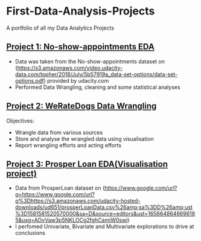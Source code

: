 # First-Data-Analysis-Projects
A portfolio of all my Data Analytics Projects

## [Project 1: No-show-appointments EDA](https://github.com/volkaseezn/No-show-appointments-Udacity-DAND)
* Data was taken from the No-show-appointments dataset on (https://s3.amazonaws.com/video.udacity-data.com/topher/2018/July/5b57919a_data-set-options/data-set-options.pdf) provided by udacity.com
* Performed Data Wrangling, cleaning and some statistical analyses

## [Project 2: WeRateDogs Data Wrangling](https://github.com/volkaseezn/Data-Wrangling-Udacity)
Objectives:
* Wrangle data from various sources
* Store and analyse the wrangled data using visualisation
* Report wrangling efforts and acting efforts

## [Project 3: Prosper Loan EDA(Visualisation project)](https://github.com/volkaseezn/First-Prosper-Loan-EDA)
* Data from ProsperLoan dataset on (https://www.google.com/url?q=https://www.google.com/url?q%3Dhttps://s3.amazonaws.com/udacity-hosted-downloads/ud651/prosperLoanData.csv%26amp;sa%3DD%26amp;ust%3D1581581520570000&sa=D&source=editors&ust=1656648646696185&usg=AOvVaw3p5NKLOCg2fghCamiW0swi)
* I perfomed Univariate, Bivariate and Multivariate explorations to drive at conclusions
